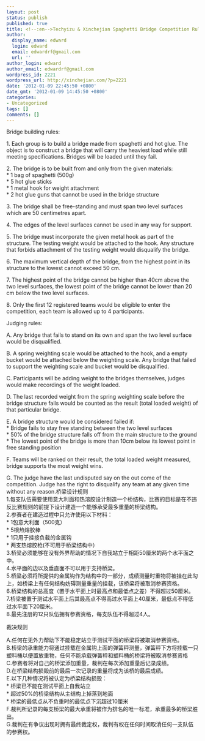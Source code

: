 ```yaml
---
layout: post
status: publish
published: true
title: <!--:en-->Techyizu & Xinchejian Spaghetti Bridge Competition Rule<!--:--><!--:zh-->科技蚁族和新车间意大利面桥梁设计比赛规则<!--:-->
author:
  display_name: edward
  login: edward
  email: edwardrf@gmail.com
  url: ''
author_login: edward
author_email: edwardrf@gmail.com
wordpress_id: 2221
wordpress_url: http://xinchejian.com/?p=2221
date: '2012-01-09 22:45:50 +0800'
date_gmt: '2012-01-09 14:45:50 +0800'
categories:
- Uncategorized
tags: []
comments: []
---
```

<p><!--:en-->Bridge building rules:</p>
<p>1. Each group is to build a bridge made from spaghetti and hot glue. The object is to construct a bridge that will carry the heaviest load while still meeting specifications. Bridges will be loaded until they fail.</p>
<p>2. The bridge is to be built from and only from the given materials:<br />
	* 1 bag of spaghetti (500g)<br />
	* 5 hot glue sticks<br />
	* 1 metal hook for weight attachment<br />
	* 2 hot glue guns that cannot be used in the bridge structure</p>
<p>3. The bridge shall be free-standing and must span two level surfaces which are 50 centimetres apart.</p>
<p>4. The edges of the level surfaces cannot be used in any way for support.</p>
<p>5. The bridge must incorporate the given metal hook as part of the structure. The testing weight would be attached to the hook. Any structure that forbids attachment of the testing weight would disqualify the bridge.</p>
<p>6. The maximum vertical depth of the bridge, from the highest point in its structure to the lowest cannot exceed 50 cm.</p>
<p>7. The highest point of the bridge cannot be higher than 40cm above the two level surfaces, the lowest point of the bridge cannot be lower than 20 cm below the two level surfaces.</p>
<p>8. Only the first 12 registered teams would be eligible to enter the competition, each team is allowed up to 4 participants.</p>
<p>Judging rules:</p>
<p>A. Any bridge that fails to stand on its own and span the two level surface would be disqualified.</p>
<p>B. A spring weighting scale would be attached to the hook, and a empty bucket would be attached below the weighting scale. Any bridge that failed to support the weighting scale and bucket would be disqualified.</p>
<p>C. Participants will be adding weight to the bridges themselves, judges would make recordings of the weight loaded.</p>
<p>D. The last recorded weight from the spring weighting scale before the bridge structure fails would be counted as the result (total loaded weight) of that particular bridge.</p>
<p>E. A bridge structure would be considered failed if:<br />
	* Bridge fails to stay free standing between the two level surfaces<br />
	* 50% of the bridge structure falls off from the main structure to the ground<br />
	* The lowest point of the bridge is more than 10cm below its lowest point in free standing position</p>
<p>F. Teams will be ranked on their result, the total loaded weight measured, bridge supports the most weight wins.</p>
<p>G. The judge have the last undisputed say on the out come of the competition. Judge has the right to disqualify any team at any given time without any reason.<!--:--><!--:zh-->桥梁设计规则<br />
1.每支队伍需要使用意大利面和热溶胶设计制造一个桥结构，比赛的目标是在不违反比赛规则的前提下设计建造一个能够承受最多重量的桥梁结构。<br />
2.参赛者在建造过程中只允许使用以下材料：<br />
    * 1包意大利面（500克）<br />
    * 5根热熔胶棒<br />
    * 1只用于挂接负载的金属钩<br />
    * 两支热熔胶枪(不可用于桥梁结构中）<br />
3.桥梁必须能够在没有外界帮助的情况下自我站立于相距50厘米的两个水平面之中。<br />
4.水平面的边以及垂直面不可以用于支持桥梁。<br />
5.桥梁必须将所提供的金属钩作为结构中的一部分，成绩测量时重物将被挂在此勾上，如桥梁上有任何结构妨碍测量重量的挂载，该桥梁将被取消参赛资格。<br />
6.桥梁结构的总高度（置于水平面上时最高点和最低点之差）不得超过50厘米。<br />
7.桥梁被置于测试水平面上后其最高点不得高过水平面上40厘米，最低点不得低过水平面下20厘米。<br />
8.最先注册的12只队伍拥有参赛资格，每支队伍不得超过4人。</p>
<p>裁决规则</p>
<p>A.任何在无外力帮助下不能稳定站立于测试平面的桥梁将被取消参赛资格。<br />
B.桥梁的承重能力将通过挂载在金属钩上面的弹簧秤测量，弹簧秤下方将挂载一只塑料桶以便置放重物，任何不能承载弹簧秤和塑料桶的桥梁将被取消参赛资格<br />
C.参赛者将对自己的桥梁添加重量，裁判在每次添加重量后记录成绩。<br />
D.在桥梁结构损毁前的最后一次记录的重量将成为该桥的最后成绩。<br />
E.以下几种情况将被认定为桥梁结构损毁：<br />
    * 桥梁已不能在测试平面上自我站立<br />
    * 超过50%的桥梁结构从主结构上掉落到地面<br />
    * 桥梁的最低点从不负重时的最低点下沉超过10厘米<br />
F.裁判所记录的每支桥梁的最大承重将被作为排名的唯一标准，承重最多的桥梁胜出。<br />
G.裁判在有争议出现时拥有最终裁定权，裁判有权在任何时间取消任何一支队伍的参赛权。<!--:--></p>
